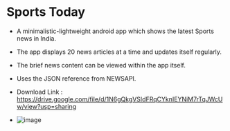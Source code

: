# Sports Today

- A minimalistic-lightweight android app which shows the latest Sports news  in India.
- The app displays 20 news articles at a time and updates itself regularly.
- The brief news content can be viewed within the app itself.
- Uses the JSON reference from NEWSAPI.

- Download Link : https://drive.google.com/file/d/1N6gQkgVSIdFRqCYknIEYNiM7rTqJWcUw/view?usp=sharing
- ![image](https://user-images.githubusercontent.com/59133612/155828547-30519fc4-99c3-45ba-b2d3-47c25c41bda7.png)


